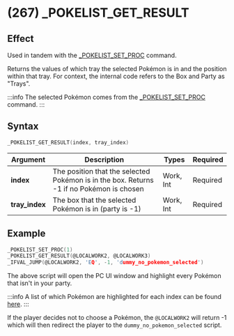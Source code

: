 # (267) _POKELIST_GET_RESULT

## Effect

Used in tandem with the [_POKELIST_SET_PROC](./264-pokelist-set-proc.md) command.

Returns the values of which tray the selected Pokémon is in and the position within that tray. For context, the internal code refers to the Box and Party as "Trays".

:::info
The selected Pokémon comes from the [_POKELIST_SET_PROC](./264-pokelist-set-proc.md) command.
:::

## Syntax

```c
_POKELIST_GET_RESULT(index, tray_index)
```

| Argument | Description | Types | Required |
| - | - | - | - |
| **index** | The position that the selected Pokémon is in the box. Returns -1 if no Pokémon is chosen | Work, Int | Required |
| **tray_index** | The box that the selected Pokémon is in (party is -1) | Work, Int | Required |

## Example

```c
_POKELIST_SET_PROC(1)
_POKELIST_GET_RESULT(@LOCALWORK2, @LOCALWORK3)
_IFVAL_JUMP(@LOCALWORK2, 'EQ', -1, 'dummy_no_pokemon_selected')
```

The above script will open the PC UI window and highlight every Pokémon that isn't in your party.

:::info
A list of which Pokémon are highlighted for each index can be found [here](../../../dictionary/pokelist-set-proc.md).
:::

If the player decides not to choose a Pokémon, the `@LOCALWORK2` will return -1 which will then redirect the player to the `dummy_no_pokemon_selected` script.

